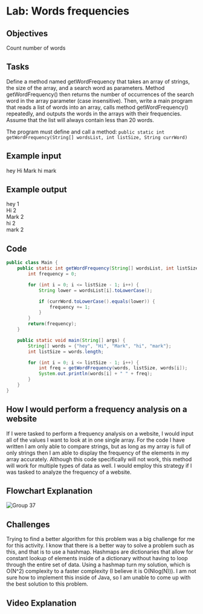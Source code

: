 # Lab: Words frequencies

## Objectives
Count number of words

## Tasks
Define a method named getWordFrequency that takes an array of strings, the size of the array, and a search word as parameters. 
Method getWordFrequency() then returns the number of occurrences of the search word in the array parameter (case insensitive). 
Then, write a main program that reads a list of words into an array, calls method getWordFrequency() repeatedly, and outputs the words 
in the arrays with their frequencies. Assume that the list will always contain less than 20 words.

The program must define and call a method:
```public static int getWordFrequency(String[] wordsList, int listSize, String currWord)```

## Example input
hey Hi Mark hi mark

## Example output
hey 1  
Hi 2    
Mark 2   
hi 2   
mark 2   

## Code 
```java
public class Main {
    public static int getWordFrequency(String[] wordsList, int listSize, String currWord) {
        int frequency = 0;

        for (int i = 0; i <= listSize - 1; i++) {
            String lower = wordsList[i].toLowerCase();

            if (currWord.toLowerCase().equals(lower)) {
                frequency += 1;
            }
        }
        return(frequency);
    }

    public static void main(String[] args) {
        String[] words = {"hey", "Hi", "Mark", "hi", "mark"};
        int listSize = words.length;

        for (int i = 0; i <= listSize - 1; i++) {
            int freq = getWordFrequency(words, listSize, words[i]);
            System.out.println(words[i] + " " + freq);
        }
    }
}
```
## How I would perform a frequency analysis on a website
If I were tasked to perform a frequency analysis on a website, I would input all of the values I want to look at in one single array. For the code I have written I am only able to compare strings, but as long as my array is full of only strings then I am able to display the frequency of the elements in my array accurately. Although this code specifically will not work, this method will work for multiple types of data as well. I would employ this strategy if I was tasked to analyze the frequency of a website.

## Flowchart Explanation
![Group 37](https://github.com/user-attachments/assets/48cd51f9-6aa0-42c5-a258-c12948745f97)

## Challenges
Trying to find a better algorithm for this problem was a big challenge for me for this activity. I know that there is a better way to solve a problem such as this, and that is to use a hashmap. Hashmaps are dictionaries that allow for constant lookup of elements inside of a dictionary without having to loop through the entire set of data. Using a hashmap turn my solution, which is O(N^2) complexity to a faster complexity (I believe it is O(Nlog(N))). I am not sure how to implement this inside of Java, so I am unable to come up with the best solution to this problem.

## Video Explanation
